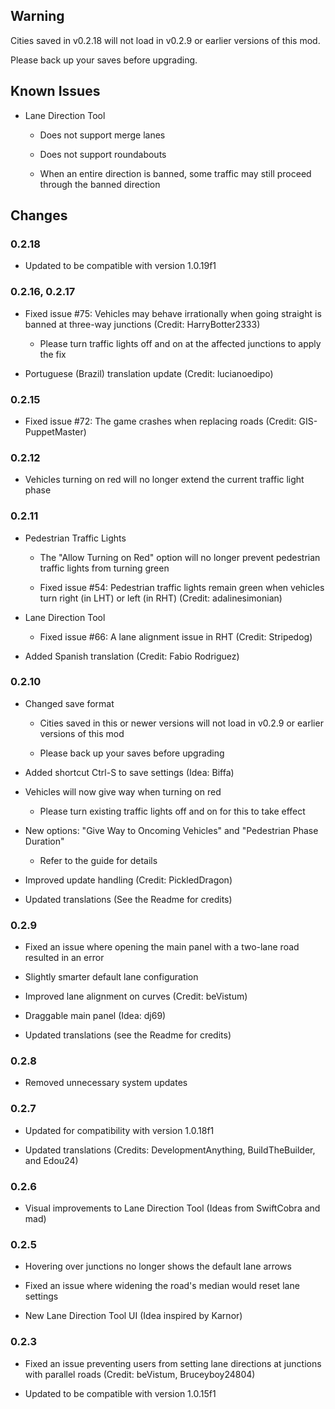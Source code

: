 ## Warning

Cities saved in v0.2.18 will not load in v0.2.9 or earlier versions of this mod.

Please back up your saves before upgrading.

## Known Issues

* Lane Direction Tool

   * Does not support merge lanes

   * Does not support roundabouts

   * When an entire direction is banned, some traffic may still proceed through the banned direction

## Changes

### 0.2.18

* Updated to be compatible with version 1.0.19f1

### 0.2.16, 0.2.17

* Fixed issue #75: Vehicles may behave irrationally when going straight is banned at three-way junctions (Credit: HarryBotter2333)

  * Please turn traffic lights off and on at the affected junctions to apply the fix

* Portuguese (Brazil) translation update (Credit: lucianoedipo)

### 0.2.15

* Fixed issue #72: The game crashes when replacing roads (Credit: GIS-PuppetMaster)

### 0.2.12

* Vehicles turning on red will no longer extend the current traffic light phase

### 0.2.11

* Pedestrian Traffic Lights

  * The "Allow Turning on Red" option will no longer prevent pedestrian traffic lights from turning green

  * Fixed issue #54: Pedestrian traffic lights remain green when vehicles turn right (in LHT) or left (in RHT) (Credit: adalinesimonian)

* Lane Direction Tool

  * Fixed issue #66: A lane alignment issue in RHT (Credit: Stripedog)

* Added Spanish translation (Credit: Fabio Rodriguez)

### 0.2.10

* Changed save format

  * Cities saved in this or newer versions will not load in v0.2.9 or earlier versions of this mod

  * Please back up your saves before upgrading

* Added shortcut Ctrl-S to save settings (Idea: Biffa)

* Vehicles will now give way when turning on red

  * Please turn existing traffic lights off and on for this to take effect

* New options: "Give Way to Oncoming Vehicles" and "Pedestrian Phase Duration"

  * Refer to the guide for details

* Improved update handling (Credit: PickledDragon)

* Updated translations (See the Readme for credits)

### 0.2.9

* Fixed an issue where opening the main panel with a two-lane road resulted in an error

* Slightly smarter default lane configuration

* Improved lane alignment on curves (Credit: beVistum)

* Draggable main panel (Idea: dj69)

* Updated translations (see the Readme for credits)

### 0.2.8

* Removed unnecessary system updates

### 0.2.7

* Updated for compatibility with version 1.0.18f1

* Updated translations (Credits: DevelopmentAnything, BuiIdTheBuilder, and Edou24)

### 0.2.6

* Visual improvements to Lane Direction Tool (Ideas from SwiftCobra and mad)

### 0.2.5

* Hovering over junctions no longer shows the default lane arrows

* Fixed an issue where widening the road's median would reset lane settings

* New Lane Direction Tool UI (Idea inspired by Karnor)

### 0.2.3

* Fixed an issue preventing users from setting lane directions at junctions with parallel roads (Credit: beVistum, Bruceyboy24804)

* Updated to be compatible with version 1.0.15f1
